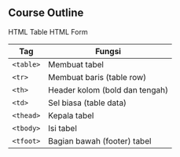 Course Outline
----------------------
HTML Table
HTML Form


| Tag       | Fungsi                         |
| --------- | ------------------------------ |
| `<table>` | Membuat tabel                  |
| `<tr>`    | Membuat baris (table row)      |
| `<th>`    | Header kolom (bold dan tengah) |
| `<td>`    | Sel biasa (table data)         |
| `<thead>` | Kepala tabel                   |
| `<tbody>` | Isi tabel                      |
| `<tfoot>` | Bagian bawah (footer) tabel    |
